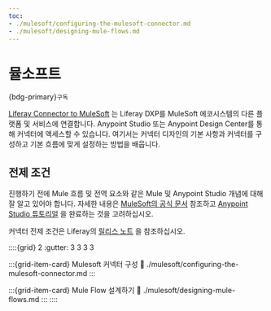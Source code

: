 ```yaml
---
toc:
- ./mulesoft/configuring-the-mulesoft-connector.md
- ./mulesoft/designing-mule-flows.md
---
```

# 뮬소프트

{bdg-primary}`구독`

[Liferay Connector to MuleSoft](https://www.mulesoft.com/exchange/com.liferay/com.liferay.mule/minor/1.1/) 는 Liferay DXP를 MuleSoft 에코시스템의 다른 플랫폼 및 서비스에 연결합니다. Anypoint Studio 또는 Anypoint Design Center를 통해 커넥터에 액세스할 수 있습니다. 여기서는 커넥터 디자인의 기본 사항과 커넥터를 구성하고 기본 흐름에 맞게 설정하는 방법을 배웁니다.

## 전제 조건

진행하기 전에 Mule 흐름 및 전역 요소와 같은 Mule 및 Anypoint Studio 개념에 대해 잘 알고 있어야 합니다. 자세한 내용은 [MuleSoft의 공식 문서](https://docs.mulesoft.com/general/) 참조하고 [Anypoint Studio 튜토리얼](https://developer.mulesoft.com/tutorials-and-howtos) 을 완료하는 것을 고려하십시오.

커넥터 전제 조건은 Liferay의 [릴리스 노트](https://github.com/liferay/liferay-etl-mulesoft/blob/master/docs/release-notes.adoc) 을 참조하십시오.

::::{grid} 2
:gutter: 3 3 3 3

:::{grid-item-card}  Mulesoft 커넥터 구성
:link: ./mulesoft/configuring-the-mulesoft-connector.md
:::  

:::{grid-item-card}  Mule Flow 설계하기
:link: ./mulesoft/designing-mule-flows.md
:::
::::
